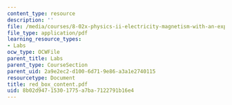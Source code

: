 ```yaml
---
content_type: resource
description: ''
file: /media/courses/8-02x-physics-ii-electricity-magnetism-with-an-experimental-focus-spring-2005/8b02d94715301775a7ba7122791b16e4_red_box_content.pdf
file_type: application/pdf
learning_resource_types:
- Labs
ocw_type: OCWFile
parent_title: Labs
parent_type: CourseSection
parent_uid: 2a9e2ec2-d100-6d71-9e86-a3a1e2740115
resourcetype: Document
title: red_box_content.pdf
uid: 8b02d947-1530-1775-a7ba-7122791b16e4
---
```

